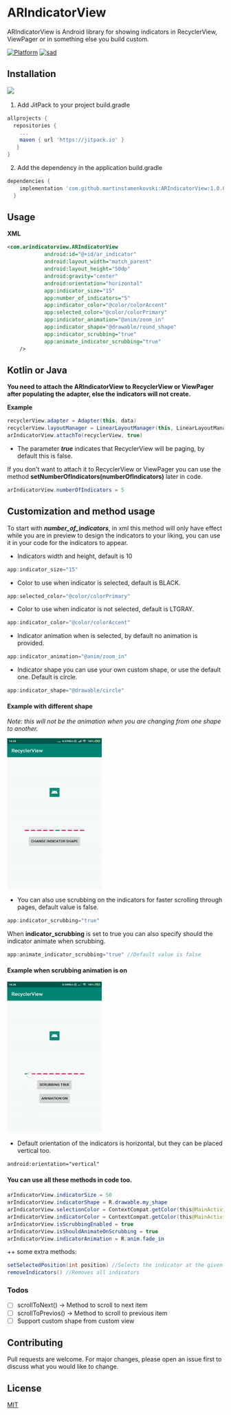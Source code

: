 # ARIndicatorView

ARIndicatorView is Android library for showing indicators in RecyclerView, ViewPager or in something else you build custom.

[![Platform](https://img.shields.io/badge/Platform-Android-green.svg)](https://developer.android.com/guide/)
[![sad](https://img.shields.io/twitter/url/http/shields.io.svg?style=social)](https://twitter.com/intent/tweet?url=https://github.com/MartinStamenkovski/ARIndicatorView&text=ARIndicatorView%20Android&hashtags=Android,Indicators,RecyclerView)
## Installation
[![](https://jitpack.io/v/MartinStamenkovski/ARIndicatorView.svg)](https://jitpack.io/#MartinStamenkovski/ARIndicatorView)


1. Add JitPack to your project build.gradle
```gradle
allprojects {
  repositories {
    ...
    maven { url 'https://jitpack.io' }
   }
}
```
2. Add the dependency in the application build.gradle
```gradle
dependencies {
    implementation 'com.github.martinstamenkovski:ARIndicatorView:1.0.0'
  }
```


## Usage  
**XML**
```xml
<com.arindicatorview.ARIndicatorView
            android:id="@+id/ar_indicator"
            android:layout_width="match_parent"
            android:layout_height="50dp"
            android:gravity="center"
            android:orientation="horizontal"
            app:indicator_size="15"
            app:number_of_indicators="5"
            app:indicator_color="@color/colorAccent"
            app:selected_color="@color/colorPrimary"
            app:indicator_animation="@anim/zoom_in"
            app:indicator_shape="@drawable/round_shape"
            app:indicator_scrubbing="true" 
            app:animate_indicator_scrubbing="true"
    />
```
 
## Kotlin or Java

**You need to attach the ARIndicatorView to RecyclerView or ViewPager after populating the adapter, else the indicators will not create.**
 
**Example**
```java
recyclerView.adapter = Adapter(this, data)
recyclerView.layoutManager = LinearLayoutManager(this, LinearLayoutManager.HORIZONTAL, false)
arIndicatorView.attachTo(recyclerView, true)
```
- The parameter **_true_** indicates that RecyclerView will be paging, by default this is false.  

If you don't want to attach it to RecyclerView or ViewPager you can use the method **setNumberOfIndicators(numberOfIndicators)** later in code.

```java
arIndicatorView.numberOfIndicators = 5
```

## Customization and method usage  
To start with **_number_of_indicators_**, in xml this method will only have effect while you are in preview to design the indicators to your liking, you can use it in your code for the indicators to appear.
- Indicators width and height, default is 10
```java
app:indicator_size="15"
```
- Color to use when indicator is selected, default is BLACK.
```java
app:selected_color="@color/colorPrimary" 
```
- Color to use when indicator is not selected, default is LTGRAY.
```java
app:indicator_color="@color/colorAccent"
```
- Indicator animation when is selected, by default no animation is provided.
```java
app:indicator_animation="@anim/zoom_in"
```
- Indicator shape you can use your own custom shape, or use the default one. Default is circle.

```java
app:indicator_shape="@drawable/circle"
```
#### Example with different shape  
*Note: this will not be the animation when you are changing from one shape to another.*  
<p>  
<img src="https://raw.githubusercontent.com/MartinStamenkovski/ARIndicatorView/gifs/change_shape_gif.gif" alt="" width="220" height="350">   
</p>

- You can also use scrubbing on the indicators for faster scrolling through pages, default value is false.

```java
app:indicator_scrubbing="true" 
```
When **indicator_scrubbing** is set to true you can also specify should the indicator animate when scrubbing.  
```java
app:animate_indicator_scrubbing="true" //Default value is false
```  
#### Example when scrubbing animation is on
<p>  
<img src="https://raw.githubusercontent.com/MartinStamenkovski/ARIndicatorView/gifs/scrubbing.gif" alt="" width="220" height="350">   
</p>

- Default orientation of the indicators is horizontal, but they can be placed vertical too.
```xml
android:orientation="vertical"
```
#### You can use all these methods in code too.

```java
arIndicatorView.indicatorSize = 50
arIndicatorView.indicatorShape = R.drawable.my_shape
arIndicatorView.selectionColor = ContextCompat.getColor(this@MainActivity, R.color.colorPrimary)
arIndicatorView.indicatorColor = ContextCompat.getColor(this@MainActivity, R.color.colorAccent)
arIndicatorView.isScrubbingEnabled = true
arIndicatorView.isShouldAnimateOnScrubbing = true
arIndicatorView.indicatorAnimation = R.anim.fade_in
```
++ some extra methods:
```java
setSelectedPosition(int position) //Selects the indicator at the given position
removeIndicators() //Removes all indicators
```

### Todos
- [ ] scrollToNext() -> Method to scroll to next item
- [ ] scrollToPrevios() -> Method to scroll to previous item
- [ ] Support custom shape from custom view

## Contributing
Pull requests are welcome. For major changes, please open an issue first to discuss what you would like to change.


## License
[MIT](https://choosealicense.com/licenses/mit/)
